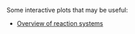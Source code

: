 Some interactive plots that may be useful:
- [Overview of reaction systems](https://groups.nscl.msu.edu/hira/fanurs/progress/20210615.html)
